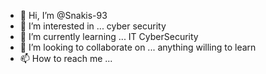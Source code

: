 - 👋 Hi, I’m @Snakis-93
- 👀 I’m interested in ... cyber security     
- 🌱 I’m currently learning ... IT CyberSecurity    
- 💞️ I’m looking to collaborate on ... anything willing to learn 
- 📫 How to reach me ...

<!---
Snakis-93/Snakis-93 is a ✨ special ✨ repository because its `README.md` (this file) appears on your GitHub profile.
You can click the Preview link to take a look at your changes.
--->
